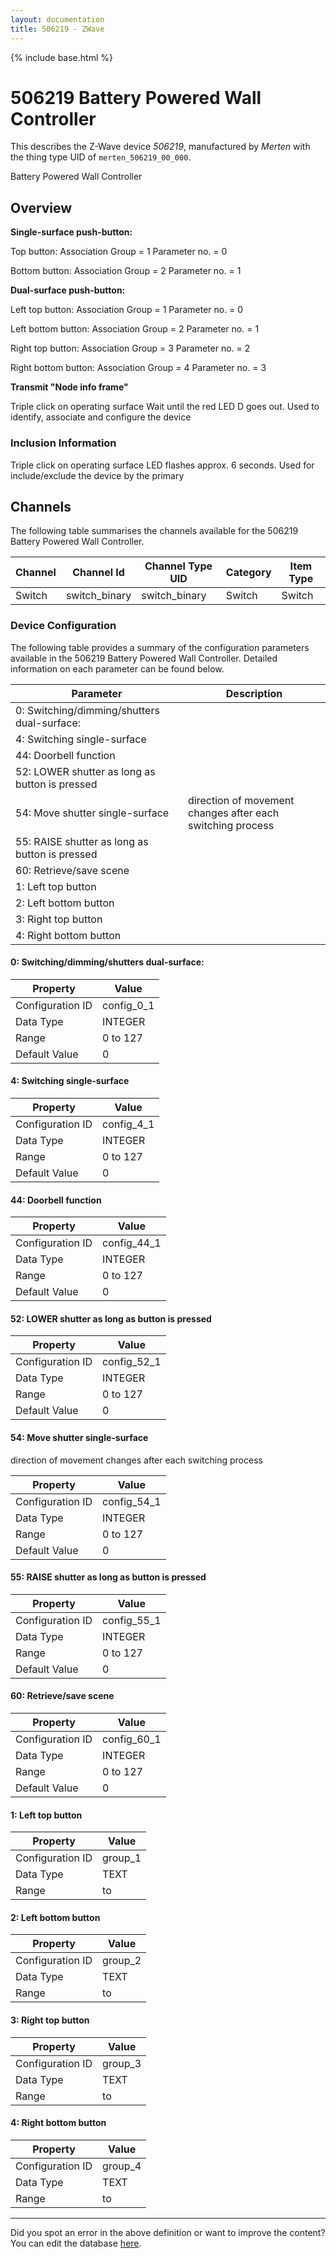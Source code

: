 ```yaml
---
layout: documentation
title: 506219 - ZWave
---
```


{% include base.html %}

# 506219 Battery Powered Wall Controller

This describes the Z-Wave device *506219*, manufactured by *Merten* with the thing type UID of ```merten_506219_00_000```. 

Battery Powered Wall Controller  


## Overview 

**Single-surface push-button:**

Top button: Association Group = 1 Parameter no. = 0

Bottom button: Association Group = 2 Parameter no. = 1

**Dual-surface push-button:**

Left top button: Association Group = 1 Parameter no. = 0

Left bottom button: Association Group = 2 Parameter no. = 1

Right top button: Association Group = 3 Parameter no. = 2

Right bottom button: Association Group = 4 Parameter no. = 3

**Transmit "Node info frame"**

Triple click on operating surface Wait until the red LED D goes out. Used to identify, associate and configure the device

  


### Inclusion Information 

Triple click on operating surface LED flashes approx. 6 seconds. Used for include/exclude the device by the primary


## Channels
The following table summarises the channels available for the 506219 Battery Powered Wall Controller.

| Channel | Channel Id | Channel Type UID | Category | Item Type |
|---------|------------|------------------|----------|-----------|
| Switch | switch_binary | switch_binary | Switch | Switch |


### Device Configuration
The following table provides a summary of the configuration parameters available in the 506219 Battery Powered Wall Controller.
Detailed information on each parameter can be found below.

| Parameter   | Description |
|-------------|-------------|
| 0: Switching/dimming/shutters dual-surface: |  |
| 4: Switching single-surface |  |
| 44: Doorbell function |  |
| 52: LOWER shutter as long as button is pressed |  |
| 54: Move shutter single-surface | direction of movement changes after each switching process |
| 55: RAISE shutter as long as button is pressed |  |
| 60: Retrieve/save scene |  |
| 1: Left top button |  |
| 2: Left bottom button |  |
| 3: Right top button |  |
| 4: Right bottom button |  |


#### 0: Switching/dimming/shutters dual-surface:


| Property         | Value    |
|------------------|----------|
| Configuration ID | config_0_1 |
| Data Type        | INTEGER |
| Range | 0 to 127 |
| Default Value | 0 |


#### 4: Switching single-surface


| Property         | Value    |
|------------------|----------|
| Configuration ID | config_4_1 |
| Data Type        | INTEGER |
| Range | 0 to 127 |
| Default Value | 0 |


#### 44: Doorbell function


| Property         | Value    |
|------------------|----------|
| Configuration ID | config_44_1 |
| Data Type        | INTEGER |
| Range | 0 to 127 |
| Default Value | 0 |


#### 52: LOWER shutter as long as button is pressed


| Property         | Value    |
|------------------|----------|
| Configuration ID | config_52_1 |
| Data Type        | INTEGER |
| Range | 0 to 127 |
| Default Value | 0 |


#### 54: Move shutter single-surface

direction of movement changes after each switching process


| Property         | Value    |
|------------------|----------|
| Configuration ID | config_54_1 |
| Data Type        | INTEGER |
| Range | 0 to 127 |
| Default Value | 0 |


#### 55: RAISE shutter as long as button is pressed


| Property         | Value    |
|------------------|----------|
| Configuration ID | config_55_1 |
| Data Type        | INTEGER |
| Range | 0 to 127 |
| Default Value | 0 |


#### 60: Retrieve/save scene


| Property         | Value    |
|------------------|----------|
| Configuration ID | config_60_1 |
| Data Type        | INTEGER |
| Range | 0 to 127 |
| Default Value | 0 |


#### 1: Left top button


| Property         | Value    |
|------------------|----------|
| Configuration ID | group_1 |
| Data Type        | TEXT |
| Range |  to  |


#### 2: Left bottom button


| Property         | Value    |
|------------------|----------|
| Configuration ID | group_2 |
| Data Type        | TEXT |
| Range |  to  |


#### 3: Right top button


| Property         | Value    |
|------------------|----------|
| Configuration ID | group_3 |
| Data Type        | TEXT |
| Range |  to  |


#### 4: Right bottom button


| Property         | Value    |
|------------------|----------|
| Configuration ID | group_4 |
| Data Type        | TEXT |
| Range |  to  |


---

Did you spot an error in the above definition or want to improve the content?
You can edit the database [here](http://www.cd-jackson.com/index.php/zwave/zwave-device-database/zwave-device-list/devicesummary/323).
